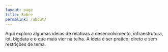 ```yaml
---
layout: page
title: Sobre
permalink: /about/
---
```


Aqui exploro algumas ideias de relativas a desenvolvimento, infraestrutura,
iot, bigdata e o que mais vier na telha. A ideia é ser pratico, direto e
sem restrições de tema.
